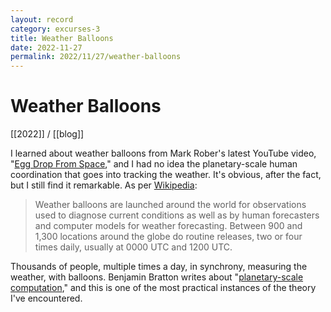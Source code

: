 ```yaml
---
layout: record
category: excurses-3
title: Weather Balloons
date: 2022-11-27
permalink: 2022/11/27/weather-balloons
---
```


# Weather Balloons

[[2022]] / [[blog]]

I learned about weather balloons from Mark Rober's latest YouTube video, "[Egg Drop From Space](https://www.youtube.com/watch?v=BYVZh5kqaFg)," and I had no idea the planetary-scale human coordination that goes into tracking the weather. It's obvious, after the fact, but I still find it remarkable. As per [Wikipedia](https://en.wikipedia.org/wiki/Weather_balloon):

> Weather balloons are launched around the world for observations used to diagnose current conditions as well as by human forecasters and computer models for weather forecasting. Between 900 and 1,300 locations around the globe do routine releases, two or four times daily, usually at 0000 UTC and 1200 UTC.

Thousands of people, multiple times a day, in synchrony, measuring the weather, with balloons. Benjamin Bratton writes about "[planetary-scale computation](https://direct.mit.edu/books/book/3504/The-StackOn-Software-and-Sovereignty)," and this is one of the most practical instances of the theory I've encountered.
